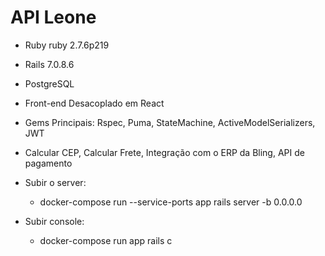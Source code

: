 # API Leone

* Ruby ruby 2.7.6p219
* Rails 7.0.8.6
* PostgreSQL
* Front-end Desacoplado em React
* Gems Principais: Rspec, Puma, StateMachine, ActiveModelSerializers, JWT
* Calcular CEP, Calcular Frete, Integração com o ERP da Bling, API de pagamento

* Subir o server:
   - docker-compose run --service-ports app rails server -b 0.0.0.0
* Subir console:
   - docker-compose run app rails c
